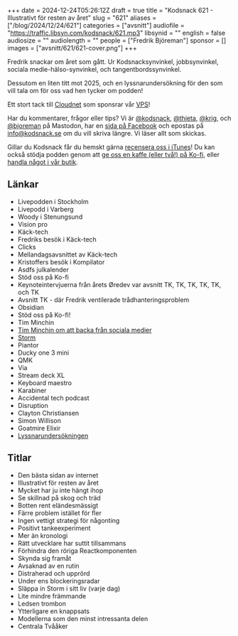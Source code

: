 +++
date = 2024-12-24T05:26:12Z
draft = true
title = "Kodsnack 621 -  Illustrativt för resten av året"
slug = "621"
aliases = ["/blog/2024/12/24/621"]
categories = ["avsnitt"]
audiofile = "https://traffic.libsyn.com/kodsnack/621.mp3"
libsynid = ""
english = false
audiosize = ""
audiolength = ""
people = ["Fredrik Björeman"]
sponsor = []
images = ["avsnitt/621/621-cover.png"]
+++

Fredrik snackar om året som gått.  Ur Kodsnacksynvinkel, jobbsynvinkel, sociala medie-hälso-synvinkel, och tangentbordssynvinkel.

Dessutom en liten titt mot 2025, och en lyssnarundersökning för den som vill tala om för oss vad hen tycker om podden!

Ett stort tack till [Cloudnet](https://www.cloudnet.se) som sponsrar vår [VPS](https://en.wikipedia.org/wiki/Virtual_private_server)!

Har du kommentarer, frågor eller tips? Vi är [@kodsnack](https://social.podsnack.se/@kodsnack), [@thieta](https://6510.nu/@thieta), [@krig](https://6510.nu/@krig), och [@bjoreman](https://toot.cafe/@bjoreman) på Mastodon, har en [sida på Facebook](https://www.facebook.com/) och epostas på [info@kodsnack.se](mailto:info@kodsnack.se) om du vill skriva längre. Vi läser allt som skickas.

Gillar du Kodsnack får du hemskt gärna [recensera oss i iTunes](https://itunes.apple.com/se/podcast/kodsnack/id561631498?l=en)! Du kan också stödja podden genom att <a href="https://ko-fi.com/kodsnack" rel="payment">ge oss en kaffe (eller två!) på Ko-fi</a>, eller [handla något i vår butik](https://shop.spreadshirt.se/kodsnack/).

## Länkar
* Livepodden i Stockholm
* Livepodd i Varberg
* Woody i Stenungsund
* Vision pro
* Käck-tech
* Fredriks besök i Käck-tech
* Clicks
* Mellandagsavsnittet av Käck-tech
* Kristoffers besök i Kompilator
* Asdfs julkalender
* Stöd oss på Ko-fi
* Keynoteintervjuerna från årets Øredev var avsnitt TK, TK, TK, TK, TK, och TK
* Avsnitt TK - där Fredrik ventilerade trådhanteringsproblem
* Obsidian
* Stöd oss på Ko-fi!
* Tim Minchin
* [Tim Minchin om att backa från sociala medier](https://syzito.xyz/@selzero/113692339111889116)
* [Storm](https://m.youtube.com/watch?v=rrgFIlnmrGk&pp=ygUWdGltIG1pbmNoaW4gc3Rvcm0gbGl2ZQ%3D%3D)
* Piantor
* Ducky one 3 mini
* QMK
* Via
* Stream deck XL
* Keyboard maestro
* Karabiner
* Accidental tech podcast
* Disruption
* Clayton Christiansen
* Simon Willison
* Goatmire Elixir
* [Lyssnarundersökningen](https://forms.gle/5dUn4DBhViV2aGfu7)

## Titlar
* Den bästa sidan av internet
* Illustrativt för resten av året
* Mycket har ju inte hängt ihop
* Se skillnad på skog och träd
* Botten rent eländesmässigt
* Färre problem istället för fler
* Ingen vettigt strategi för någonting
* Positivt tankeexperiment
* Mer än kronologi
* Rätt utvecklare har suttit tillsammans
* Förhindra den röriga Reactkomponenten
* Skynda sig framåt
* Avsaknad av en rutin
* Distraherad och upprörd
* Under ens blockeringsradar
* Släppa in Storm i sitt liv (varje dag)
* Lite mindre främmande
* Ledsen trombon
* Ytterligare en knappsats
* Modellerna som den minst intressanta delen
* Centrala Tvååker